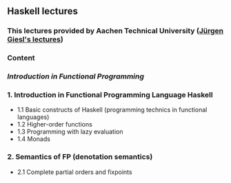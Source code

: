 ## Haskell lectures

### This lectures provided by Aachen Technical University ([Jürgen Giesl's lectures](http://video.s-inf.de/index.php?SORT=Vorlesung#FP.2005-SS-Giesl.(COt).HD_Videoaufzeichnung))

###  **Content**
### _Introduction in Functional Programming_
### 1. Introduction in Functional Programming Language Haskell
-   1.1 Basic constructs of Haskell (programming technics in functional languages)
-   1.2 Higher-order functions
-   1.3 Programming with lazy evaluation
-   1.4 Monads
### 2. Semantics of FP (denotation semantics)
-   2.1 Complete partial orders and fixpoints
